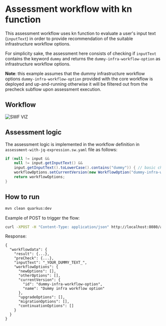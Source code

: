 # Assessment workflow with kn function
This assessment workflow uses kn function to evaluate a user's input text (`inputText`) in order to provide recommendation of the suitable infrastructure workflow options.

For simplicity sake, the assessment here consists of checking if `inputText` contains the keyword `dummy` and returns the `dummy-infra-workflow-option` as infrastructure workflow options.

**Note**: this example assumes that the dummy infrastructure workflow options `dummy-infra-workflow-option` provided with the core workflow is deployed and up-and-running otherwise it will be filtered out from the precheck subflow upon assessment execution.

## Workflow
![SWF VIZ](https://github.com/parodos-dev/serverless-workflow-examples/blob/main/assessment/assessment-with-kn-function/assessment-with-kn-function.svg)

## Assessment logic
The assessment logic is implemented in the workflow definition in `assessment-with-jq-expression.sw.yaml` file as follows:
```java
if (null != input && 
    null != input.getInputText() && 
    input.getInputText().toLowerCase().contains("dummy")) { // basic check for infrastructure workflow options recommendation
    workflowOptions.setCurrentVersion(new WorkflowOption("dummy-infra-workflow-option", "Dummy infra workflow option"));
    return workflowOptions;
}
```

## How to run

```bash
mvn clean quarkus:dev
```

Example of POST to trigger the flow:
```bash
curl -XPOST -H "Content-Type: application/json" http://localhost:8080/assessment-with-kn-function -d '{"inputText": "_YOUR_DUMMY_TEXT_"}'
```

Response:
```
{
  "workflowdata": {
    "result": {...},
    "preCheck": {...},
    "inputText": "_YOUR_DUMMY_TEXT_",
    "workflowOptions": {
      "newOptions": [],
      "otherOptions": [],
      "currentVersion": {
        "id": "dummy-infra-workflow-option",
        "name": "Dummy infra workflow option"
      },
      "upgradeOptions": [],
      "migrationOptions": [],
      "continuationOptions": []
    }
  }
}
```